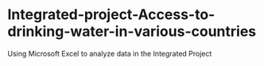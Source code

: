 # Integrated-project-Access-to-drinking-water-in-various-countries
Using Microsoft Excel to analyze data in the Integrated Project
